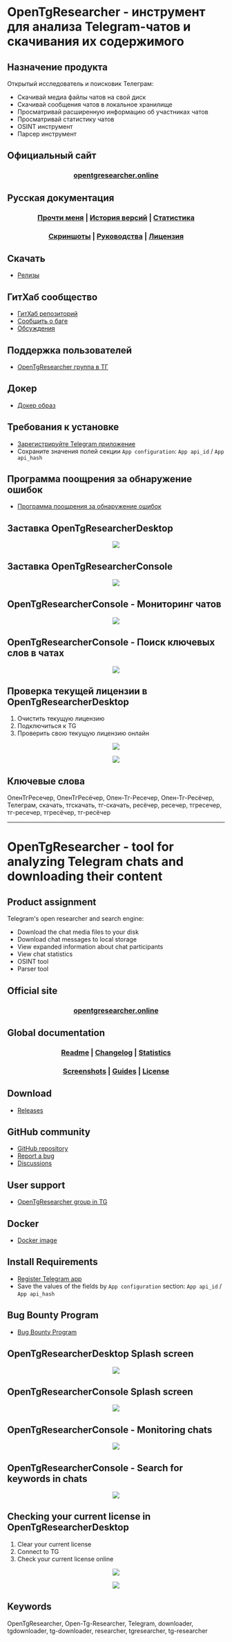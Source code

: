 ﻿# OpenTgResearcher - инструмент для анализа Telegram-чатов и скачивания их содержимого


## Назначение продукта
Открытый исследователь и поисковик Телеграм:
- Скачивай медиа файлы чатов на свой диск
- Скачивай сообщения чатов в локальное хранилище
- Просматривай расширенную информацию об участниках чатов
- Просматривай статистику чатов
- OSINT инструмент
- Парсер инструмент

## Официальный сайт
### <div align="center"><b><a href="https://opentgresearcher.online">opentgresearcher.online</a></b></div>

## Русская документация
### <div align="center"><b><a href="README.md">Прочти меня</a> | <a href="Docs/CHANGELOG-RUS.md">История версий</a> | <a href="Docs/RELEASES.md">Статистика</a></b></div>
### <div align="center"><b><a href="Docs/SCREENSHOTS.md">Скриншоты</a> | <a href="Docs/GUIDES-RUS.md">Руководства</a> | <a href="LICENSE.md">Лицензия</a></b></div>

## Скачать
- [Релизы](https://github.com/DamianMorozov/OpenTgResearcher/releases)

## ГитХаб сообщество
- [ГитХаб репозиторий](https://github.com/DamianMorozov/OpenTgResearcher)
- [Сообщить о баге](https://github.com/DamianMorozov/OpenTgResearcher/issues)
- [Обсуждения](https://github.com/DamianMorozov/OpenTgResearcher/discussions)

## Поддержка пользователей
- [OpenTgResearcher группа в ТГ](https://t.me/OpenTgResearcher)

## Докер
- [Докер образ](https://hub.docker.com/repository/docker/damianmorozov/opentgresearcher-console)

## Требования к установке
- [Зарегистрируйте Telegram приложение](https://my.telegram.org/apps)
- Сохраните значения полей секции `App configuration`: `App api_id` / `App api_hash`

## Программа поощрения за обнаружение ошибок
- [Программа поощрения за обнаружение ошибок](https://opentgresearcher.online/bug-bounty)

## Заставка OpenTgResearcherDesktop
<p align="center"><img src="Docs/Assets/Animations/OpenTgResearcherDesktop_SplashScreen.gif"></p>

## Заставка OpenTgResearcherConsole
<p align="center"><img src="Docs/Assets/Animations/OpenTgResearcherConsole_SplashScreen.gif"></p>

## OpenTgResearcherConsole - Мониторинг чатов
<p align="center"><img src="Docs/Assets/Animations/OpenTgResearcherConsole_Start_monitoring_chats.gif"></p>

## OpenTgResearcherConsole - Поиск ключевых слов в чатах
<p align="center"><img src="Docs/Assets/Animations/OpenTgResearcherConsole_Start_search_for_keywords_in_chats.gif"></p>

## Проверка текущей лицензии в OpenTgResearcherDesktop
1. Очистить текущую лицензию
2. Подключиться к TG
3. Проверить свою текущую лицензию онлайн

<p align="center"><img src="Docs/Assets/License/Check_your_current_license_online.png"></p>
<p align="center"><img src="Docs/Assets/License/OpenTgResearcherDesktop_CheckCurrentLincense.gif"></p>

## Ключевые слова
ОпенТгРесечер, ОпенТгРесёчер, Опен-Тг-Ресечер, Опен-Тг-Ресёчер, Телеграм, скачать, тгскачать, тг-скачать, ресёчер, ресечер, тгресечер, тг-ресечер, тгресёчер, тг-ресёчер


---


# OpenTgResearcher - tool for analyzing Telegram chats and downloading their content

## Product assignment
Telegram's open researcher and search engine:
- Download the chat media files to your disk
- Download chat messages to local storage
- View expanded information about chat participants
- View chat statistics
- OSINT tool
- Parser tool

## Official site
### <div align="center"><b><a href="https://opentgresearcher.online">opentgresearcher.online</a></b></div>

## Global documentation
### <div align="center"><b><a href="README.md">Readme</a> | <a href="Docs/CHANGELOG.md">Changelog</a> | <a href="Docs/RELEASES.md">Statistics</a></b></div>
### <div align="center"><b><a href="Docs/SCREENSHOTS.md">Screenshots</a> | <a href="Docs/GUIDES.md">Guides</a> | <a href="LICENSE.md">License</a></b></div>

## Download
- [Releases](https://github.com/DamianMorozov/OpenTgResearcher/releases)

## GitHub community
- [GitHub repository](https://github.com/DamianMorozov/OpenTgResearcher)
- [Report a bug](https://github.com/DamianMorozov/OpenTgResearcher/issues)
- [Discussions](https://github.com/DamianMorozov/OpenTgResearcher/discussions)

## User support
- [OpenTgResearcher group in TG](https://t.me/OpenTgResearcher)

## Docker
- [Docker image](https://hub.docker.com/repository/docker/damianmorozov/opentgresearcher-console)

## Install Requirements
- [Register Telegram app](https://my.telegram.org/apps)
- Save the values of the fields by `App configuration` section: `App api_id` / `App api_hash`

## Bug Bounty Program
- [Bug Bounty Program](https://opentgresearcher.online/bug-bounty)

## OpenTgResearcherDesktop Splash screen
<p align="center"><img src="Docs/Assets/Animations/OpenTgResearcherDesktop_SplashScreen.gif"></p>

## OpenTgResearcherConsole Splash screen
<p align="center"><img src="Docs/Assets/Animations/OpenTgResearcherConsole_SplashScreen.gif"></p>

## OpenTgResearcherConsole - Monitoring chats
<p align="center"><img src="Docs/Assets/Animations/OpenTgResearcherConsole_Start_monitoring_chats.gif"></p>

## OpenTgResearcherConsole - Search for keywords in chats
<p align="center"><img src="Docs/Assets/Animations/OpenTgResearcherConsole_Start_search_for_keywords_in_chats.gif"></p>

## Checking your current license in OpenTgResearcherDesktop
1. Clear your current license
2. Connect to TG
3. Check your current license online

<p align="center"><img src="Docs/Assets/License/Check_your_current_license_online.png"></p>
<p align="center"><img src="Docs/Assets/License/OpenTgResearcherDesktop_CheckCurrentLincense.gif"></p>

## Keywords
OpenTgResearcher, Open-Tg-Researcher, Telegram, downloader, tgdownloader, tg-downloader, researcher, tgresearcher, tg-researcher
